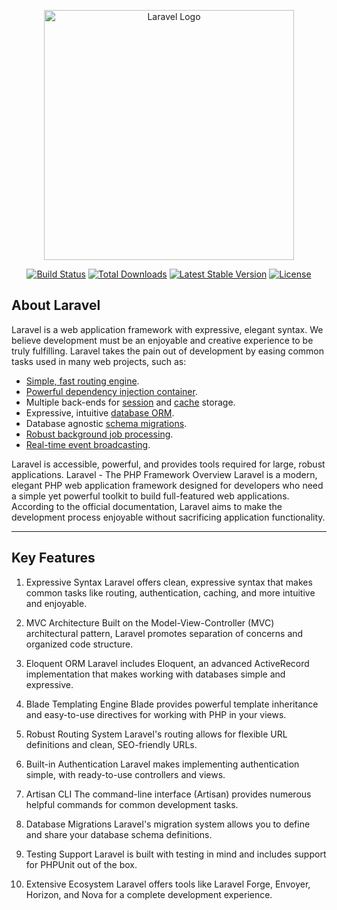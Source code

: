 <p align="center"><a href="https://laravel.com" target="_blank"><img src="https://raw.githubusercontent.com/laravel/art/master/logo-lockup/5%20SVG/2%20CMYK/1%20Full%20Color/laravel-logolockup-cmyk-red.svg" width="400" alt="Laravel Logo"></a></p>

<p align="center">
<a href="https://github.com/laravel/framework/actions"><img src="https://github.com/laravel/framework/workflows/tests/badge.svg" alt="Build Status"></a>
<a href="https://packagist.org/packages/laravel/framework"><img src="https://img.shields.io/packagist/dt/laravel/framework" alt="Total Downloads"></a>
<a href="https://packagist.org/packages/laravel/framework"><img src="https://img.shields.io/packagist/v/laravel/framework" alt="Latest Stable Version"></a>
<a href="https://packagist.org/packages/laravel/framework"><img src="https://img.shields.io/packagist/l/laravel/framework" alt="License"></a>
</p>

## About Laravel

Laravel is a web application framework with expressive, elegant syntax. We believe development must be an enjoyable and creative experience to be truly fulfilling. Laravel takes the pain out of development by easing common tasks used in many web projects, such as:

- [Simple, fast routing engine](https://laravel.com/docs/routing).
- [Powerful dependency injection container](https://laravel.com/docs/container).
- Multiple back-ends for [session](https://laravel.com/docs/session) and [cache](https://laravel.com/docs/cache) storage.
- Expressive, intuitive [database ORM](https://laravel.com/docs/eloquent).
- Database agnostic [schema migrations](https://laravel.com/docs/migrations).
- [Robust background job processing](https://laravel.com/docs/queues).
- [Real-time event broadcasting](https://laravel.com/docs/broadcasting).

Laravel is accessible, powerful, and provides tools required for large, robust applications.
Laravel - The PHP Framework
Overview
Laravel is a modern, elegant PHP web application framework designed for developers who need a simple yet powerful toolkit to build full-featured web applications. According to the official documentation, Laravel aims to make the development process enjoyable without sacrificing application functionality.

---

## Key Features
1. Expressive Syntax
Laravel offers clean, expressive syntax that makes common tasks like routing, authentication, caching, and more intuitive and enjoyable.

2. MVC Architecture
Built on the Model-View-Controller (MVC) architectural pattern, Laravel promotes separation of concerns and organized code structure.

3. Eloquent ORM
Laravel includes Eloquent, an advanced ActiveRecord implementation that makes working with databases simple and expressive.

4. Blade Templating Engine
Blade provides powerful template inheritance and easy-to-use directives for working with PHP in your views.

5. Robust Routing System
Laravel's routing allows for flexible URL definitions and clean, SEO-friendly URLs.

6. Built-in Authentication
Laravel makes implementing authentication simple, with ready-to-use controllers and views.

7. Artisan CLI
The command-line interface (Artisan) provides numerous helpful commands for common development tasks.

8. Database Migrations
Laravel's migration system allows you to define and share your database schema definitions.

9. Testing Support
Laravel is built with testing in mind and includes support for PHPUnit out of the box.

10. Extensive Ecosystem
Laravel offers tools like Laravel Forge, Envoyer, Horizon, and Nova for a complete development experience.
